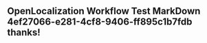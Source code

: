 <properties
ms.topic="hero-topic"
ms.test1="hero-topic"
ms.test2="test"/>

## OpenLocalization Workflow Test MarkDown 4ef27066-e281-4cf8-9406-ff895c1b7fdb thanks!
